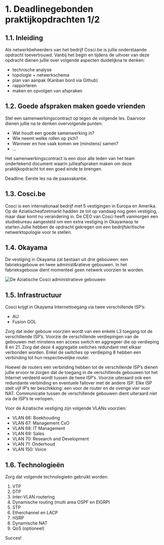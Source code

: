 # 1. Deadlinegebonden praktijkopdrachten 1/2

## 1.1. Inleiding

Als netwerkbeheerders van het bedrijf Cosci.be is jullie onderstaande opdracht toevertrouwd. Vanbij het begin en tijdens de uitvoer van deze opdracht dienen jullie over volgende aspecten duidelijkna te denken:

* technische analyse
* topologie + netwerkschema
* plan van aanpak (Kanban bord via Github)
* rapporteren
* maken en opvolgen van afspraken

## 1.2. Goede afspraken maken goede vrienden

Stel een samenwerkingscontract op tegen de volgende les. Daarvoor dienen jullie na te denken overvolgende punten:

* Wat houdt een goede samenwerking in?
* Wie neemt welke rollen op zich?
* Wanneer en hoe vaak komen we (minstens) samen?
* ...

Het samenwerkingscontract is een door alle leden van het team ondertekend document waarin jullieafspraken maken om deze praktijkopdracht tot een goed einde te brengen.

Deadline: Eerste les na de paasvakantie.

## 1.3. Cosci.be

Cosci is een internationaal bedrijf met 5 vestigingen in Europa en Amerika.  Op de Aziatischeafzetmarkt hadden ze tot op vandaag nog geen vestiging, maar daar komt nu verandering in. De CEO van Cosci heeft vanmorgen een studiebureau aangesteld om een extra vestiging in Okayamaop te starten.Jullie hebben de opdracht gekregen om een bedrijfskritische netwerktopologie voor te stellen.

## 1.4. Okayama

De vestiging in Okayama zal bestaan uit drie gebouwen: een fabrieksgebouw en twee administ&ratieve gebouwen. In het fabrieksgebouw dient momenteel geen netwerk voorzien te worden.

![De Aziatische Cosci administratieve gebouwen](https://static.timesofisrael.com/atlantajewishtimes/uploads/2019/03/RE_Plaza-Midtown_Photo-2-640x400.jpg)

## 1.5. Infrastructuur

Cosci krijgt in Okayama Internettoegang via twee verschillende ISP’s:

* AU
* Fusion GOL

Zorg dat ieder gebouw voorzien wordt van een enkele L3 toegang tot de verschillende ISP’s. Voorzie de verschillende verdiepingen van de gebouwen met minstens een access switch en aggregeer die op verdieping 8 en 21. Zorg dat deze 4 aggregatie switches redundant met elkaar verbonden worden. Enkel de switches op verdieping 8 hebben een verbinding tot hun respectievelijke router.

Hoewel de routers een verbinding hebben tot de verschillende ISP’s dienen jullie ervoor te zorgen dat de toegang in de verschillende gebouwen tot het Internet verdeeld wordt tussen de twee ISP’s. Voorzie uiteraard ook een redundante verbinding en eventuele failover met de andere ISP. Elke ISP stelt vijf IP’s ter beschikking: een voor de router en de overige vier voor NAT. Communicatie tussen de verschillende gebouwen dient uiteraard niet via de ISP’s te verlopen.

Voor de Aziatische vestiging zijn volgende VLANs voorzien:

* VLAN 66: Boekhouding
* VLAN 67: Management CxO
* VLAN 68: IT Management
* VLAN 69: Sales
* VLAN 70: Research and Development
* VLAN 71: Onderhoud
* VLAN 150: Voice

## 1.6. Technologieën

Zorg dat volgende technologieën gebruikt worden:

1. VTP
2. DTP
3. Inter-VLAN routering
4. Dynamische routing (multi area OSPF en EIGRP)
5. STP
6. Etherchannel en LACP
7. HSRP
8. Dynamische NAT
9. QoS (optioneel)

Succes!